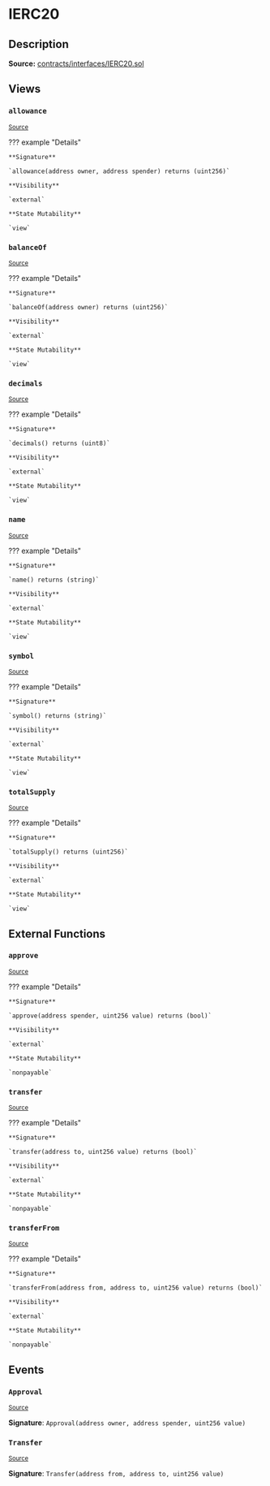 # IERC20

## Description

**Source:** [contracts/interfaces/IERC20.sol](https://github.com/Synthetixio/synthetix/tree/v2.27.2-beta/contracts/interfaces/IERC20.sol)

## Views

### `allowance`

<sub>[Source](https://github.com/Synthetixio/synthetix/tree/v2.27.2-beta/contracts/interfaces/IERC20.sol#L17)</sub>

??? example "Details"

    **Signature**

    `allowance(address owner, address spender) returns (uint256)`

    **Visibility**

    `external`

    **State Mutability**

    `view`

### `balanceOf`

<sub>[Source](https://github.com/Synthetixio/synthetix/tree/v2.27.2-beta/contracts/interfaces/IERC20.sol#L15)</sub>

??? example "Details"

    **Signature**

    `balanceOf(address owner) returns (uint256)`

    **Visibility**

    `external`

    **State Mutability**

    `view`

### `decimals`

<sub>[Source](https://github.com/Synthetixio/synthetix/tree/v2.27.2-beta/contracts/interfaces/IERC20.sol#L10)</sub>

??? example "Details"

    **Signature**

    `decimals() returns (uint8)`

    **Visibility**

    `external`

    **State Mutability**

    `view`

### `name`

<sub>[Source](https://github.com/Synthetixio/synthetix/tree/v2.27.2-beta/contracts/interfaces/IERC20.sol#L6)</sub>

??? example "Details"

    **Signature**

    `name() returns (string)`

    **Visibility**

    `external`

    **State Mutability**

    `view`

### `symbol`

<sub>[Source](https://github.com/Synthetixio/synthetix/tree/v2.27.2-beta/contracts/interfaces/IERC20.sol#L8)</sub>

??? example "Details"

    **Signature**

    `symbol() returns (string)`

    **Visibility**

    `external`

    **State Mutability**

    `view`

### `totalSupply`

<sub>[Source](https://github.com/Synthetixio/synthetix/tree/v2.27.2-beta/contracts/interfaces/IERC20.sol#L13)</sub>

??? example "Details"

    **Signature**

    `totalSupply() returns (uint256)`

    **Visibility**

    `external`

    **State Mutability**

    `view`

## External Functions

### `approve`

<sub>[Source](https://github.com/Synthetixio/synthetix/tree/v2.27.2-beta/contracts/interfaces/IERC20.sol#L22)</sub>

??? example "Details"

    **Signature**

    `approve(address spender, uint256 value) returns (bool)`

    **Visibility**

    `external`

    **State Mutability**

    `nonpayable`

### `transfer`

<sub>[Source](https://github.com/Synthetixio/synthetix/tree/v2.27.2-beta/contracts/interfaces/IERC20.sol#L20)</sub>

??? example "Details"

    **Signature**

    `transfer(address to, uint256 value) returns (bool)`

    **Visibility**

    `external`

    **State Mutability**

    `nonpayable`

### `transferFrom`

<sub>[Source](https://github.com/Synthetixio/synthetix/tree/v2.27.2-beta/contracts/interfaces/IERC20.sol#L24)</sub>

??? example "Details"

    **Signature**

    `transferFrom(address from, address to, uint256 value) returns (bool)`

    **Visibility**

    `external`

    **State Mutability**

    `nonpayable`

## Events

### `Approval`

<sub>[Source](https://github.com/Synthetixio/synthetix/tree/v2.27.2-beta/contracts/interfaces/IERC20.sol#L33)</sub>

**Signature**: `Approval(address owner, address spender, uint256 value)`

### `Transfer`

<sub>[Source](https://github.com/Synthetixio/synthetix/tree/v2.27.2-beta/contracts/interfaces/IERC20.sol#L31)</sub>

**Signature**: `Transfer(address from, address to, uint256 value)`
